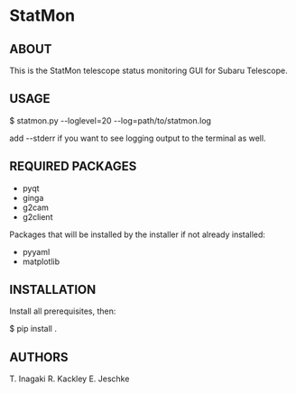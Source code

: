 StatMon
=======

ABOUT
-----
This is the StatMon telescope status monitoring GUI for Subaru Telescope.

USAGE
-----
  $ statmon.py --loglevel=20 --log=path/to/statmon.log

add --stderr if you want to see logging output to the terminal as well.

REQUIRED PACKAGES
-----------------

- pyqt
- ginga
- g2cam
- g2client

Packages that will be installed by the installer if not already
installed:

- pyyaml
- matplotlib

INSTALLATION
------------

Install all prerequisites, then:

  $ pip install .

AUTHORS
-------
T. Inagaki
R. Kackley
E. Jeschke


